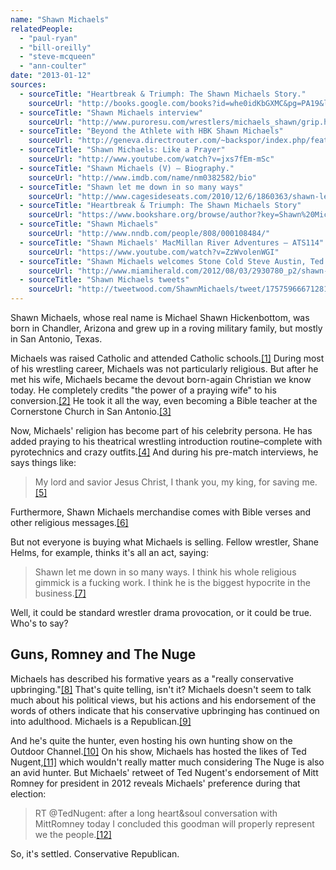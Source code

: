 ```yaml
---
name: "Shawn Michaels"
relatedPeople:
  - "paul-ryan"
  - "bill-oreilly"
  - "steve-mcqueen"
  - "ann-coulter"
date: "2013-01-12"
sources:
  - sourceTitle: "Heartbreak & Triumph: The Shawn Michaels Story."
    sourceUrl: "http://books.google.com/books?id=whe0idKbGXMC&pg=PA19&lpg=PA19&dq=shawn+michaels+Catholic&source=bl&ots=gIwuSjBmHS&sig=cLYc1FzB7ZYkwlQCuWnKQohqlGs&hl=en&sa=X&ei=U57bUPTBEqn8iQLqloG4Dg&ved=0CF8Q6AEwCA"
  - sourceTitle: "Shawn Michaels interview"
    sourceUrl: "http://www.puroresu.com/wrestlers/michaels_shawn/grip.html"
  - sourceTitle: "Beyond the Athlete with HBK Shawn Michaels"
    sourceUrl: "http://geneva.directrouter.com/~backspor/index.php/features/item/beyond-the-athlete-with-hbk-shawn-michaels-2"
  - sourceTitle: "Shawn Michaels: Like a Prayer"
    sourceUrl: "http://www.youtube.com/watch?v=jxs7fEm-mSc"
  - sourceTitle: "Shawn Michaels (V) – Biography."
    sourceUrl: "http://www.imdb.com/name/nm0382582/bio"
  - sourceTitle: "Shawn let me down in so many ways"
    sourceUrl: "http://www.cagesideseats.com/2010/12/6/1860363/shawn-let-me-down-in-so-many-ways-i-think-his-whole-religious-gimmick"
  - sourceTitle: "Heartbreak & Triumph: The Shawn Michaels Story"
    sourceUrl: "https://www.bookshare.org/browse/author?key=Shawn%20Michaels"
  - sourceTitle: "Shawn Michaels"
    sourceUrl: "http://www.nndb.com/people/808/000108484/"
  - sourceTitle: "Shawn Michaels' MacMillan River Adventures – ATS114"
    sourceUrl: "https://www.youtube.com/watch?v=ZzWvolenWGI"
  - sourceTitle: "Shawn Michaels welcomes Stone Cold Steve Austin, Ted Nugent on 'MacMillan River Adventures'"
    sourceUrl: "http://www.miamiherald.com/2012/08/03/2930780_p2/shawn-michaels-welcomes-stone.html"
  - sourceTitle: "Shawn Michaels tweets"
    sourceUrl: "http://tweetwood.com/ShawnMichaels/tweet/175759666712813568"
---
```


Shawn Michaels, whose real name is Michael Shawn Hickenbottom, was born in Chandler, Arizona and grew up in a roving military family, but mostly in San Antonio, Texas.

Michaels was raised Catholic and attended Catholic schools.<a class="source-citation" href="#http://books.google.com/books?id=whe0idKbGXMC&pg=PA19&lpg=PA19&dq=shawn+michaels+Catholic&source=bl&ots=gIwuSjBmHS&sig=cLYc1FzB7ZYkwlQCuWnKQohqlGs&hl=en&sa=X&ei=U57bUPTBEqn8iQLqloG4Dg&ved=0CF8Q6AEwCA" title="Heartbreak &amp; Triumph: The Shawn Michaels Story.">[1]</a> During most of his wrestling career, Michaels was not particularly religious. But after he met his wife, Michaels became the devout born-again Christian we know today. He completely credits "the power of a praying wife" to his conversion.<a class="source-citation" href="#http://www.puroresu.com/wrestlers/michaels_shawn/grip.html" title="Shawn Michaels interview">[2]</a> He took it all the way, even becoming a Bible teacher at the Cornerstone Church in San Antonio.<a class="source-citation" href="#http://geneva.directrouter.com/~backspor/index.php/features/item/beyond-the-athlete-with-hbk-shawn-michaels-2" title="Beyond the Athlete with HBK Shawn Michaels">[3]</a>

Now, Michaels' religion has become part of his celebrity persona. He has added praying to his theatrical wrestling introduction routine–complete with pyrotechnics and crazy outfits.<a class="source-citation" href="#http://www.youtube.com/watch?v=jxs7fEm-mSc" title="Shawn Michaels: Like a Prayer">[4]</a> And during his pre-match interviews, he says things like:

>My lord and savior Jesus Christ, I thank you, my king, for saving me.<a class="source-citation" href="#http://www.youtube.com/watch?v=jxs7fEm-mSc" title="Shawn Michaels: Like a Prayer">[5]</a>

Furthermore, Shawn Michaels merchandise comes with Bible verses and other religious messages.<a class="source-citation" href="#http://www.imdb.com/name/nm0382582/bio" title="Shawn Michaels (V) – Biography.">[6]</a>

But not everyone is buying what Michaels is selling. Fellow wrestler, Shane Helms, for example, thinks it's all an act, saying:

>Shawn let me down in so many ways. I think his whole religious gimmick is a fucking work. I think he is the biggest hypocrite in the business.<a class="source-citation" href="#http://www.cagesideseats.com/2010/12/6/1860363/shawn-let-me-down-in-so-many-ways-i-think-his-whole-religious-gimmick" title="Shawn let me down in so many ways">[7]</a>

Well, it could be standard wrestler drama provocation, or it could be true. Who's to say?


## Guns, Romney and The Nuge

Michaels has described his formative years as a "really conservative upbringing."<a class="source-citation" href="#https://www.bookshare.org/browse/author?key=Shawn%20Michaels" title="Heartbreak &amp; Triumph: The Shawn Michaels Story">[8]</a> That's quite telling, isn't it? Michaels doesn't seem to talk much about his political views, but his actions and his endorsement of the words of others indicate that his conservative upbringing has continued on into adulthood. Michaels is a Republican.<a class="source-citation" href="#http://www.nndb.com/people/808/000108484/" title="Shawn Michaels">[9]</a>

And he's quite the hunter, even hosting his own hunting show on the Outdoor Channel.<a class="source-citation" href="#https://www.youtube.com/watch?v=ZzWvolenWGI" title="Shawn Michaels&apos; MacMillan River Adventures – ATS114">[10]</a> On his show, Michaels has hosted the likes of Ted Nugent,<a class="source-citation" href="#http://www.miamiherald.com/2012/08/03/2930780_p2/shawn-michaels-welcomes-stone.html" title="Shawn Michaels welcomes Stone Cold Steve Austin, Ted Nugent on &apos;MacMillan River Adventures&apos;">[11]</a> which wouldn't really matter much considering The Nuge is also an avid hunter. But Michaels' retweet of Ted Nugent's endorsement of Mitt Romney for president in 2012 reveals Michaels' preference during that election:

>RT @TedNugent: after a long heart&soul conversation with MittRomney today I concluded this goodman will properly represent we the people.<a class="source-citation" href="#http://tweetwood.com/ShawnMichaels/tweet/175759666712813568" title="Shawn Michaels tweets">[12]</a>

So, it's settled. Conservative Republican.